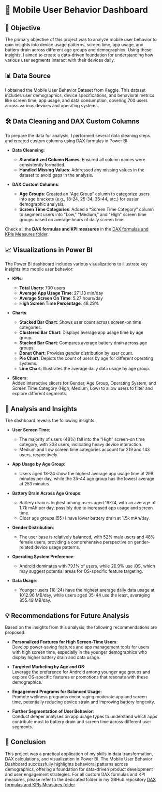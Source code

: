 # 📱 Mobile User Behavior Dashboard

## 🎯 Objective  
The primary objective of this project was to analyze mobile user behavior to gain insights into device usage patterns, screen time, app usage, and battery drain across different age groups and demographics. Using these insights, I aimed to create a data-driven foundation for understanding how various user segments interact with their devices daily.

## 📊 Data Source  
I obtained the Mobile User Behavior Dataset from Kaggle. This dataset includes user demographics, device specifications, and behavioral metrics like screen time, app usage, and data consumption, covering 700 users across various devices and operating systems.

## 🛠️ Data Cleaning and DAX Custom Columns  
To prepare the data for analysis, I performed several data cleaning steps and created custom columns using DAX formulas in Power BI:

- **Data Cleansing**:  
   - **Standardized Column Names**: Ensured all column names were consistently formatted.
   - **Handled Missing Values**: Addressed any missing values in the dataset to avoid gaps in the analysis.
  
- **DAX Custom Columns**:  
   - **Age Groups**: Created an “Age Group” column to categorize users into age brackets (e.g., 18-24, 25-34, 35-44, etc.) for easier demographic analysis.
   - **Screen Time Categories**: Added a “Screen Time Category” column to segment users into "Low," "Medium," and "High" screen time groups based on average hours of daily screen time.

Check all the **DAX formulas and KPI measures** in the [DAX formulas and KPIs Measures folder](./DAX-formulas-and-KPIs-Measures).

## 📈 Visualizations in Power BI  
The Power BI dashboard includes various visualizations to illustrate key insights into mobile user behavior:

- **KPIs**:
   - **Total Users**: 700 users
   - **Average App Usage Time**: 271.13 min/day
   - **Average Screen On Time**: 5.27 hours/day
   - **High Screen Time Percentage**: 48.29%

- **Charts**:
   - **Stacked Bar Chart**: Shows user count across screen-on time categories.
   - **Clustered Bar Chart**: Displays average app usage time by age group.
   - **Stacked Bar Chart**: Compares average battery drain across age groups.
   - **Donut Chart**: Provides gender distribution by user count.
   - **Pie Chart**: Depicts the count of users by age for different operating systems.
   - **Line Chart**: Illustrates the average daily data usage by age group.

- **Slicers**:  
   Added interactive slicers for Gender, Age Group, Operating System, and Screen Time Category (High, Medium, Low) to allow users to filter and explore different segments.

## 📝 Analysis and Insights  
The dashboard reveals the following insights:

- **User Screen Time**:  
   - The majority of users (48%) fall into the “High” screen-on time category, with 338 users, indicating heavy device interaction.
   - Medium and Low screen time categories account for 219 and 143 users, respectively.

- **App Usage by Age Group**:  
   - Users aged 18-24 show the highest average app usage time at 298 minutes per day, while the 35-44 age group has the lowest average at 253 minutes.

- **Battery Drain Across Age Groups**:  
   - Battery drain is highest among users aged 18-24, with an average of 1.7k mAh per day, possibly due to increased app usage and screen time.
   - Older age groups (55+) have lower battery drain at 1.5k mAh/day.

- **Gender Distribution**:  
   - The user base is relatively balanced, with 52% male users and 48% female users, providing a comprehensive perspective on gender-related device usage patterns.

- **Operating System Preference**:  
   - Android dominates with 79.1% of users, while 20.9% use iOS, which may suggest potential areas for OS-specific feature targeting.

- **Data Usage**:  
   - Younger users (18-24) have the highest average daily data usage at 1012.96 MB/day, while users aged 35-44 use the least, averaging 855.49 MB/day.

## 💡 Recommendations for Future Analysis  
Based on the insights from this analysis, the following recommendations are proposed:

- **Personalized Features for High Screen-Time Users**:  
   Develop power-saving features and app management tools for users with high screen time, especially in the younger demographics who display higher battery drain and data usage.

- **Targeted Marketing by Age and OS**:  
   Leverage the preference for Android among younger age groups and explore OS-specific features or promotions that resonate with these demographics.

- **Engagement Programs for Balanced Usage**:  
   Promote wellness programs encouraging moderate app and screen time, potentially reducing device strain and improving battery longevity.

- **Further Segmentation of User Behavior**:  
   Conduct deeper analyses on app usage types to understand which apps contribute most to battery drain and screen time across different user segments.

## 🚀 Conclusion  
This project was a practical application of my skills in data transformation, DAX calculations, and visualization in Power BI. The Mobile User Behavior Dashboard successfully highlights behavioral patterns across demographics, offering a foundation for data-driven product development and user engagement strategies. For all custom DAX formulas and KPI measures, please refer to the dedicated folder in my GitHub repository [DAX formulas and KPIs Measures folder](./DAX-formulas-and-KPIs-Measures).
